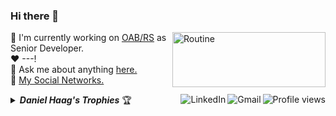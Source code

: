 ### Hi there 👋

<a href="#">
    <img src="https://github.com/daniel-haag/daniel-haag/blob/master/assets/days.gif" title="day++" width="245px" height="88" align="right" alt="Routine">
</a>

:department_store: I'm currently working on <a href="https://www.oabrs.org.br/">OAB/RS</a> as Senior Developer.
<br />
:heart: ---!
<br />
:speech_balloon: Ask me about anything <a href="https://github.com/daniel-haag/daniel-haag/issues">here.</a>
<br />
:link: <a href="https://linktr.ee/daniel-haag">My Social Networks.</a>

<img src="https://komarev.com/ghpvc/?username=daniel-haag&label=Profile%20views&color=0e75b6&style=flat-square&color=yellow" title="Profile views" align="right" alt="Profile views" />

<a href="mailto:danni.haag91@gmail.com">
    <img src="https://img.shields.io/badge/-Gmail-c14438?style=flat-square&logo=Gmail&logoColor=white" title="Send me an email" align="right" alt="Gmail">
</a>

<a href="https://www.linkedin.com/in/daniel-haag/">
    <img src="https://img.shields.io/badge/-LinkedIn-blue?style=flat-square&logo=Linkedin&logoColor=white" title="My Social Network" align="right" alt="LinkedIn">
</a>

<details title="Daniel Haag's Trophies">
    <br />
    <summary align="left"><strong><i>Daniel Haag's Trophies</i></strong> 🏆</summary>
    <p align="center">
        <img 
             src="https://github-profile-trophy.vercel.app/?username=daniel-haag&column=4&theme=gruvbox&margin-w=4&margin-h=4&no-frame=true" 
             width="60%"
             title="Daniel Haag's Trophies"
        />
    </p>
    <p align="center">
      <a href="https://github.com/daniel-haag/daniel-haag/issues">
        <img src="https://img.shields.io/github/issues/daniel-haag/daniel-haag" title="issues" alt="issues" /> 
      </a>
      <a href="https://github.com/daniel-haag/daniel-haag/network/members">
        <img src="https://img.shields.io/github/forks/daniel-haag/daniel-haag" title="forks" alt="forks" /> 
      </a>
      <a href="https://github.com/daniel-haag/daniel-haag/stargazers">
        <img src="https://img.shields.io/github/stars/daniel-haag/daniel-haag" title="stars" alt="stars" /> 
      </a>
       <a href="https://github.com/daniel-haag/daniel-haag/blob/master/LICENSE">
        <img src="https://img.shields.io/github/license/daniel-haag/daniel-haag" title="license" alt="license" /> 
      </a>
    </p>
</details>
<!--
Here are some ideas to get you started:

- 🔭 I’m currently working on ...
- 🌱 I’m currently learning ...
- 👯 I’m looking to collaborate on ...
- 🤔 I’m looking for help with ...
- 💬 Ask me about ...
- 📫 How to reach me: ...
- 😄 Pronouns: ...
- ⚡ Fun fact: ...

<p align="center">
        <img 
             src="https://github-profile-trophy.vercel.app/?username=Daniel-Haag&column=4&theme=gruvbox&margin-w=4&margin-h=4&no-frame=true" 
             width="60%"
             title="Daniel Haag's Trophies"
        />
  <img src="https://github-readme-stats.vercel.app/api/top-langs/?username=Daniel-Haag&langs_count=20&layout=compact&theme=gruvbox" align="left" width="365px" height="250" /> 
    <img src="https://github-readme-stats.vercel.app/api?username=Daniel-Haag&show_icons=true&theme=gruvbox" width="465px"

</p>
-->
    
    

